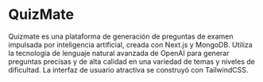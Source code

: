 # QuizMate

Quizmate es una plataforma de generación de preguntas de examen impulsada por inteligencia artificial, creada con Next.js y MongoDB. Utiliza la tecnología de lenguaje natural avanzada de OpenAI para generar preguntas precisas y de alta calidad en una variedad de temas y niveles de dificultad. La interfaz de usuario atractiva se construyó con TailwindCSS.